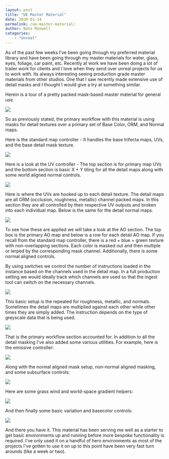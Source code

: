 ```yaml
---
layout: post
title: "UE Master Material"
date: 2020-01-14
permalink: /ue-master-material/
author: Nate Maxwell
categories:
    - "Unreal"
---
```


As of the past few weeks I've been going through my preferred material library
and have been going through my master materials for water, glass, eyes,
foliage, car paint, etc. Recently at work we have been doing a lot of trailer
work for clients and I love when they send over unreal projects for us to work
with. Its always interesting seeing production grade master materials from
other studios. One that I saw recently made extensive use of detail masks and I
thought I would give a try at something similar.

Herein is a tour of a pretty packed mask-based master material for general use.


<img src="https://i.imgur.com/dnFg1Qn.png">

So as previously stated, the primary workflow with this material is using masks
for detail textures over a primary set of Base Color, ORM, and Normal maps.

Here is the standard map controller - It handles the base trifecta maps, UVs,
and the base detail mask texture.

<img src="https://i.imgur.com/K1W3IqU.png">

Here is a look at the UV controller - The top section is for primary map UVs
and the bottom section is basic X + Y tiling for all the detail maps along with
some world aligned normal controls.

<img src="https://i.imgur.com/FOrGzh4.png">

Here is where the UVs are hooked up to each detail texture. The detail maps are
all ORM (occlusion, roughness, metallic) channel packed maps. In this section
they are all controlled by their respective UV outputs and broken into each
individual map. Below is the same for the detail normal maps.

<img src="https://i.imgur.com/yUBSBwK.png">

To see how these are applied we will take a look at the AO section. The top box
is the primary AO map and below is a row for each detail AO map. If you recall
from the standard map controller, there is a red + blue + green texture with
non-overlapping sections. Each color is masked out and then multiple or lerped
by the corresponding mask channel. Additionally, there is some normal aligned
controls.

By using switches we control the number of instructions loaded in the instance
based on the channels used in the detail map. In a full production setting we
would ideally track which channels are used so that the ingest tool can switch
on the necessary channels.

<img src="https://i.imgur.com/3jinwnd.png">

This basic setup is the repeated for roughness, metallic, and normals.
Sometimes the detail maps are multiplied against each other while other times
they are simply added. The instruction depends on the type of greyscale data
that is being used.

<img src="https://i.imgur.com/lPzOFan.png">

That is the primary workflow section accounted for. In addition to all the
detail masking I've also added some various utilities. For example, here is the
emissive controller:

<img src="https://i.imgur.com/Za7YDj8.png">

Along with the normal aligned mask setup, non-normal aligned masking, and some
subsurface controls:

<img src="https://i.imgur.com/jy9grB0.png">

Here are some grass wind and world-space gradient helpers:

<img src="https://i.imgur.com/dnIABl6.png">

And then finally some basic variation and basecolor controls:

<img src="https://i.imgur.com/r1dJ69q.png">

And there you have it. This material has been serving me well as a starter to
get basic environments up and running before more bespoke functionality is
required. I've only used it on a handful of hero environments as most of the
projects I've gotten to use it on up to this point have been very fast turn
arounds (like a week or two).
